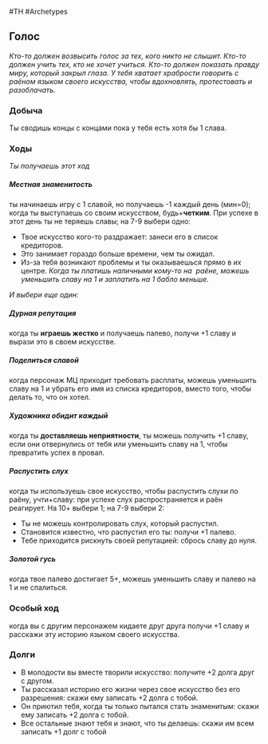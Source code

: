 #TH #Archetypes 

## Голос
*Кто-то должен возвысить голос за тех, кого никто не слышит. Кто-то должен учить тех, кто не хочет учиться. Кто-то должен показать правду миру, который закрыл глаза. У тебя хватает храбрости говорить с раёном языком своего искусства, чтобы вдохновлять, протестовать и разоблачать.*

### Добыча
Ты сводишь концы с концами пока у тебя есть хотя бы 1 слава.

### Ходы
*Ты получаешь этот ход*
##### Местная знаменитость
ты начинаешь игру с 1 славой, но получаешь -1 каждый день (мин=0); когда ты выступаешь со своим искусством, будь+**четким**.
При успехе в этот день ты не теряешь славы; на 7-9 выбери одно: 
-  Твое искусство кого-то раздражает: занеси его в список кредиторов. 
- Это занимает гораздо больше времени, чем ты ожидал. 
-  Из-за тебя возникают проблемы и ты оказываешься прямо в их центре.
*Когда ты платишь наличными кому-то на  раёне, можешь уменьшить славу на 1 и заплатить на 1 бабло меньше.*

*И выбери еще один:*

##### Дурная репутация
когда ты **играешь жестко** и получаешь палево, получи +1 славу и вырази это в своем искусстве. 

##### Поделиться славой
когда персонаж МЦ приходит требовать расплаты, можешь уменьшить славу на 1 и убрать его имя из списка кредиторов, вместо того, чтобы делать то, что он хотел. 

##### Художника обидит каждый
когда ты **доставляешь неприятности**, ты можешь получить +1 славу, если они отвернулись от тебя или уменьшить славу на 1, чтобы превратить успех в провал. 

##### Распустить слух
когда ты используешь свое искусство, чтобы распустить слухи по раёну, учти+славу: при успехе слух распространяется и раён реагирует. На 10+ выбери 1; на 7-9 выбери 2: 
- Ты не можешь контролировать слух, который распустил. 
- Становится известно, что распустил его ты: получи +1 палево. 
- Тебе приходится рискнуть своей репутацией: сбрось славу до нуля. 

##### Золотой гусь
когда твое палево достигает 5+, можешь уменьшить славу и палево на 1 и не спалиться.

### Особый ход
когда вы с другим персонажем кидаете друг друга получи +1 славу и расскажи эту историю языком своего искусства.

### Долги
- В молодости вы вместе творили искусство: получите +2 долга друг с другом. 
- Ты рассказал историю его жизни через свое искусство без его разрешения: скажи ему записать +2 долга с тобой. 
- Он приютил тебя, когда ты только пытался стать знаменитым: скажи ему записать +2 долга с тобой. 
- Все остальные знают тебя и знают, что ты делаешь: скажи им всем записать +1 долг с тобой